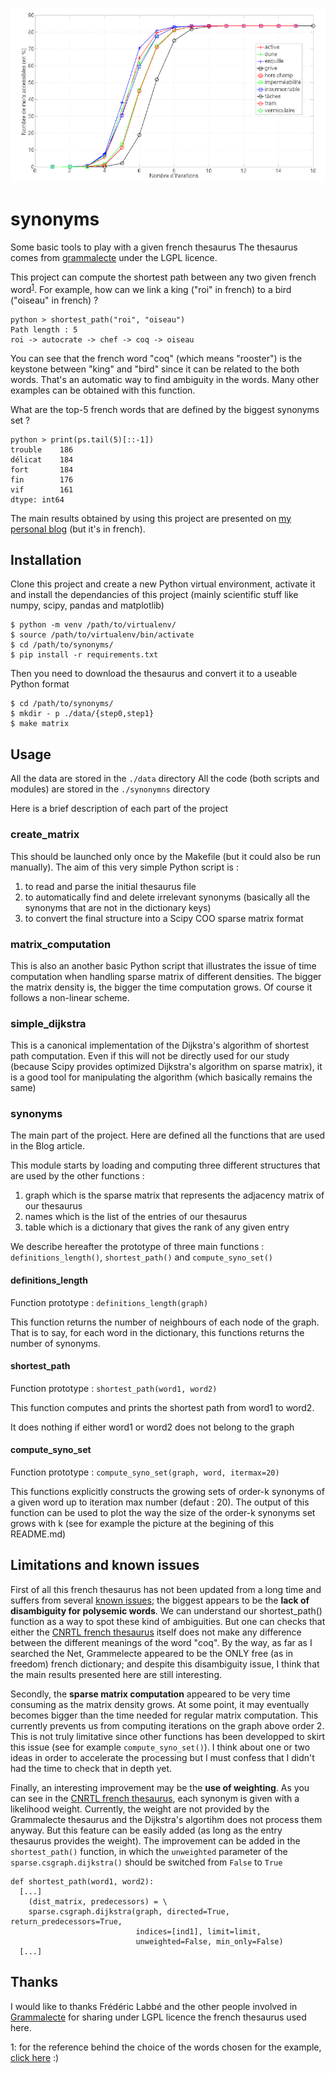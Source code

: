![synonyms_picture](https://github.com/DonutMan06/DonutMan06/blob/main/syno.png)

# synonyms
Some basic tools to play with a given french thesaurus
The thesaurus comes from [grammalecte](https://grammalecte.net/download.php?prj=fr) under the LGPL licence.

This project can compute the shortest path between any two given french word<sup>[1](#myf1)</sup>. For example, how can we link a king ("roi" in french) to a bird ("oiseau" in french) ?

```
python > shortest_path("roi", "oiseau")
Path length : 5
roi -> autocrate -> chef -> coq -> oiseau
```
You can see that the french word "coq" (which means "rooster") is the keystone between "king" and "bird" since it can be related to the both words. That's an automatic way to find ambiguity in the words. Many other examples can be obtained with this function.

What are the top-5 french words that are defined by the biggest synonyms set ?
```
python > print(ps.tail(5)[::-1])
trouble    186
délicat    184
fort       184
fin        176
vif        161
dtype: int64
```

The main results obtained by using this project are presented on [my personal blog](http://blog.les-vigneron.fr/litterature/tous-les-mots-sont-freres/) (but it's in french).

## Installation

Clone this project and create a new Python virtual environment, activate it and install the dependancies of this project (mainly scientific stuff like numpy, scipy, pandas and matplotlib)

```
$ python -m venv /path/to/virtualenv/
$ source /path/to/virtualenv/bin/activate
$ cd /path/to/synonyms/
$ pip install -r requirements.txt
```

Then you need to download the thesaurus and convert it to a useable Python format

```
$ cd /path/to/synonyms/
$ mkdir - p ./data/{step0,step1}
$ make matrix
```

## Usage

All the data are stored in the `./data` directory
All the code (both scripts and modules) are stored in the `./synonymns` directory

Here is a brief description of each part of the project

### create_matrix

This should be launched only once by the Makefile (but it could also be run manually).
The aim of this very simple Python script is :
1. to read and parse the initial thesaurus file
2. to automatically find and delete irrelevant synonyms (basically all the synonyms that are not in the dictionary keys)
3. to convert the final structure into a Scipy COO sparse matrix format

### matrix_computation

This is also an another basic Python script that illustrates the issue of time computation when handling sparse matrix of different densities. The bigger the matrix density is, the bigger the time computation grows. Of course it follows a non-linear scheme.

### simple_dijkstra

This is a canonical implementation of the Dijkstra's algorithm of shortest path computation.
Even if this will not be directly used for our study (because Scipy provides optimized Dijkstra's algorithm on sparse matrix), it is a good tool for manipulating the algorithm (which basically remains the same)

### synonyms

The main part of the project. Here are defined all the functions that are used in the Blog article.

This module starts by loading and computing three different structures that are used by the other functions :
1. graph which is the sparse matrix that represents the adjacency matrix of our thesaurus
2. names which is the list of the entries of our thesaurus
3. table which is a dictionary that gives the rank of any given entry

We describe hereafter the prototype of three main functions : `definitions_length()`, `shortest_path()` and `compute_syno_set()`

#### definitions_length

Function prototype : `definitions_length(graph)`

This function returns the number of neighbours of each node of the graph. That is to say, for each word in the dictionary, this functions returns the number of synonyms.


#### shortest_path

Function prototype : `shortest_path(word1, word2)`

This function computes and prints the shortest path from word1 to word2.

It does nothing if either word1 or word2 does not belong to the graph

#### compute_syno_set

Function prototype : `compute_syno_set(graph, word, itermax=20)`

This functions explicitly constructs the growing sets of order-k synonyms of a given word up to iteration max number (defaut : 20).
The output of this function can be used to plot the way the size of the order-k synonyms set grows with k (see for example the picture at the begining of this README.md)


## Limitations and known issues

First of all this french thesaurus has not been updated from a long time and suffers from several [known issues](https://grammalecte.net/documentationthes.php?prj=fr); the biggest appears to be the **lack of disambiguity for polysemic words**. We can understand our shortest_path() function as a way to spot these kind of ambiguities. But one can checks that either the [CNRTL french thesaurus](https://www.cnrtl.fr/synonymie/coq) itself does not make any difference between the different meanings of the word "coq". By the way, as far as I searched the Net, Grammelecte appeared to be the ONLY free (as in freedom) french dictionary; and despite this disambiguity issue, I think that the main results presented here are still interesting.

Secondly, the **sparse matrix computation** appeared to be very time consuming as the matrix density grows. At some point, it may eventually becomes bigger than the time needed for regular matrix computation. This currently prevents us from computing iterations on the graph above order 2. This is not truly limitative since other functions has been developped to skirt this issue (see for example `compute_syno_set()`). I think about one or two ideas in order to accelerate the processing but I must confess that I didn't had the time to check that in depth yet.

Finally, an interesting improvement may be the **use of weighting**. As you can see in the [CNRTL french thesaurus](https://www.cnrtl.fr/synonymie/coq), each synonym is given with a likelihood weight. Currently, the weight are not provided by the Grammalecte thesaurus and the Dijkstra's algortihm does not process them anyway. But this feature can be easily added (as long as the entry thesaurus provides the weight). The improvement can be added in the `shortest_path()` function, in which the `unweighted` parameter of the `sparse.csgraph.dijkstra()` should be switched from `False` to `True`

```
def shortest_path(word1, word2):
  [...]
    (dist_matrix, predecessors) = \
    sparse.csgraph.dijkstra(graph, directed=True, return_predecessors=True,
                            indices=[ind1], limit=limit,
                            unweighted=False, min_only=False)
  [...]
```                            

## Thanks
I would like to thanks Frédéric Labbé and the other people involved in [Grammalecte](http://www.dicollecte.org/thesaurus.php?prj=fr) for sharing under LGPL licence the french thesaurus used here.

<a name="myf1">1</a>: for the reference behind the choice of the words chosen for the example, [click here](https://www.imdb.com/title/tt0079820/) :)

